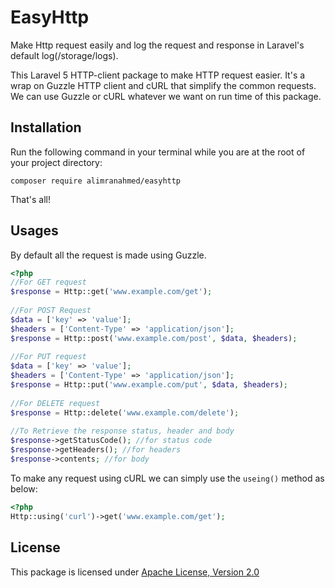 # EasyHttp
Make Http request easily and log the request and response in Laravel's default log(/storage/logs). 

This Laravel 5 HTTP-client package to make HTTP request easier. It's a wrap on Guzzle HTTP client and cURL that simplify the common 
requests. We can use Guzzle or cURL whatever we want on run time of this package.

## Installation 
Run the following command in your terminal while you are at the root of your project directory: 

```
composer require alimranahmed/easyhttp
```

That's all!

## Usages

By default all the request is made using Guzzle. 

```php
<?php
//For GET request
$response = Http::get('www.example.com/get');
 
//For POST Request
$data = ['key' => 'value'];
$headers = ['Content-Type' => 'application/json'];
$response = Http::post('www.example.com/post', $data, $headers);
 
//For PUT request
$data = ['key' => 'value'];
$headers = ['Content-Type' => 'application/json'];
$response = Http::put('www.example.com/put', $data, $headers);
 
//For DELETE request
$response = Http::delete('www.example.com/delete');
 
//To Retrieve the response status, header and body
$response->getStatusCode(); //for status code
$response->getHeaders(); //for headers
$response->contents; //for body
```

To make any request using cURL we can simply use the `useing()` method as below:
 
```php
<?php
Http::using('curl')->get('www.example.com/get');
```

## License
This package is licensed under [Apache License, Version 2.0](http://www.apache.org/licenses/LICENSE-2.0)

